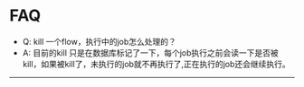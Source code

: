 <!--
 Copyright (c) 2019, Xiaomi, Inc.  All rights reserved.
 This source code is licensed under the Apache License Version 2.0, which
 can be found in the LICENSE file in the root directory of this source tree.
-->

# FAQ

- Q: kill 一个flow，执行中的job怎么处理的？
- A: 目前的kill 只是在数据库标记了一下，每个job执行之前会读一下是否被kill，如果被kill了，未执行的job就不再执行了,正在执行的job还会继续执行。

---
